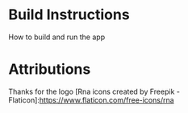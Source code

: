 # Build Instructions

How to build and run the app

# Attributions

Thanks for the logo 
[Rna icons created by Freepik - Flaticon]:https://www.flaticon.com/free-icons/rna